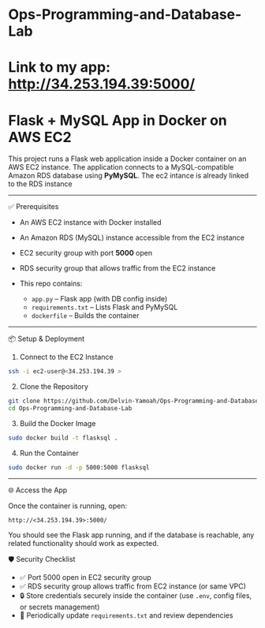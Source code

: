 # Ops-Programming-and-Database-Lab

# Link to my app: http://34.253.194.39:5000/

# Flask + MySQL App in Docker on AWS EC2

This project runs a Flask web application inside a Docker container on an AWS EC2 instance. The application connects to a MySQL-compatible Amazon RDS database using **PyMySQL**.
The ec2 intance is already linked to the RDS instance

---

✅ Prerequisites

- An AWS EC2 instance with Docker installed
- An Amazon RDS (MySQL) instance accessible from the EC2 instance
- EC2 security group with port **5000** open
- RDS security group that allows traffic from the EC2 instance
- This repo contains:

  - `app.py` – Flask app (with DB config inside)
  - `requirements.txt` – Lists Flask and PyMySQL
  - `dockerfile` – Builds the container

---

📦 Setup & Deployment

1. Connect to the EC2 Instance

```bash
ssh -i ec2-user@<34.253.194.39 >
```

2. Clone the Repository

```bash
git clone https://github.com/Delvin-Yamoah/Ops-Programming-and-Database-Lab.git
cd Ops-Programming-and-Database-Lab
```

3. Build the Docker Image

```bash
sudo docker build -t flasksql .
```

4. Run the Container

```bash
sudo docker run -d -p 5000:5000 flasksql
```

---

🌐 Access the App

Once the container is running, open:

```
http://<34.253.194.39>:5000/
```

You should see the Flask app running, and if the database is reachable, any related functionality should work as expected.

🛡️ Security Checklist

- ✅ Port 5000 open in EC2 security group
- ✅ RDS security group allows traffic from EC2 instance (or same VPC)
- 🔒 Store credentials securely inside the container (use `.env`, config files, or secrets management)
- 🔄 Periodically update `requirements.txt` and review dependencies
